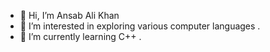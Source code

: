 - 👋 Hi, I’m Ansab Ali Khan
- 👀 I’m interested in exploring various computer languages .
- 🌱 I’m currently learning C++ .


<!---
Ansab2/Ansab2 is a ✨ special ✨ repository because its `README.md` (this file) appears on your GitHub profile.
You can click the Preview link to take a look at your changes.
--->
